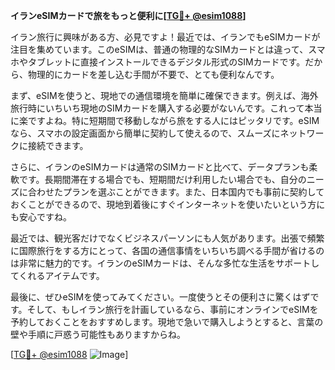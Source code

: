 **イランeSIMカードで旅をもっと便利に[[TG💪+ @esim1088](https://t.me/s/esim1088)]**

イラン旅行に興味がある方、必見ですよ！最近では、イランでもeSIMカードが注目を集めています。このeSIMは、普通の物理的なSIMカードとは違って、スマホやタブレットに直接インストールできるデジタル形式のSIMカードです。だから、物理的にカードを差し込む手間が不要で、とても便利なんです。

まず、eSIMを使うと、現地での通信環境を簡単に確保できます。例えば、海外旅行時にいちいち現地のSIMカードを購入する必要がないんです。これって本当に楽ですよね。特に短期間で移動しながら旅をする人にはピッタリです。eSIMなら、スマホの設定画面から簡単に契約して使えるので、スムーズにネットワークに接続できます。

さらに、イランのeSIMカードは通常のSIMカードと比べて、データプランも柔軟です。長期間滞在する場合でも、短期間だけ利用したい場合でも、自分のニーズに合わせたプランを選ぶことができます。また、日本国内でも事前に契約しておくことができるので、現地到着後にすぐインターネットを使いたいという方にも安心ですね。

最近では、観光客だけでなくビジネスパーソンにも人気があります。出張で頻繁に国際旅行をする方にとって、各国の通信事情をいちいち調べる手間が省けるのは非常に魅力的です。イランのeSIMカードは、そんな多忙な生活をサポートしてくれるアイテムです。

最後に、ぜひeSIMを使ってみてください。一度使うとその便利さに驚くはずです。そして、もしイラン旅行を計画しているなら、事前にオンラインでeSIMを予約しておくことをおすすめします。現地で急いで購入しようとすると、言葉の壁や手順に戸惑う可能性もありますからね。

[[TG💪+ @esim1088](https://t.me/s/esim1088) ![Image](https://i.postimg.cc/Y0z9fWf4/image.png)]